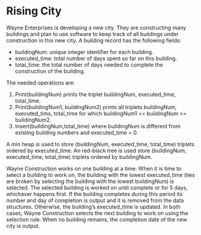 # Rising City

Wayne Enterprises is developing a new city. They are constructing many buildings and plan to use software to keep track of all buildings under construction in this new city. A building record has the following fields:
* buildingNum: unique integer identifier for each building.
* executed_time: total number of days spent so far on this building.
* total_time: the total number of days needed to complete the construction of the building.
 
The needed operations are:
1. Print(buildingNum) prints the triplet buildingNum, executed_time, total_time.
2. Print(buildingNum1, buildingNum2) prints all triplets buildingNum, executed_tims, total_time for which buildingNum1 <= buildingNum <= buildingNum2.
3. Insert(buildingNum,total_time) where buildingNum is different from existing building numbers and executed_time = 0.
 
A min heap is used to store (buildingNum, executed_time, total_time) triplets ordered by executed_time. An red-black tree is used store (buildingNum, executed_time, total_time) triplets ordered by buildingNum.
 
Wayne Construction works on one building at a time. When it is time to select a building to work on, the building with the lowest executed_time (ties are broken by selecting the building with the lowest buildingNum) is selected. The selected building is worked on until complete or for 5 days, whichever happens first. If the building completes during this period its number and day of completion is output and it is removed from the data structures. Otherwise, the building’s executed_time is updated. In both cases, Wayne Construction selects the next building to work on using the selection rule. When no building remains, the completion date of the new city is output.

